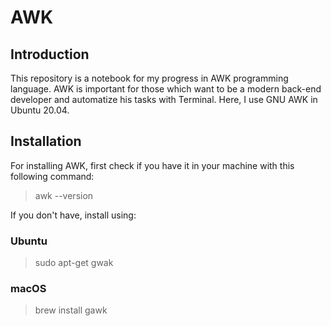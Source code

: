 # AWK

## Introduction

 This repository is a notebook for my progress in AWK programming language. AWK is important for those which want to be a modern back-end developer and automatize his tasks with Terminal.
 Here, I use GNU AWK in Ubuntu 20.04.

## Installation

 For installing AWK, first check if you have it in your machine with this following command:
> awk --version
 
 If you don't have, install using:
 ### Ubuntu
> sudo apt-get gwak

 ### macOS
> brew install gawk
